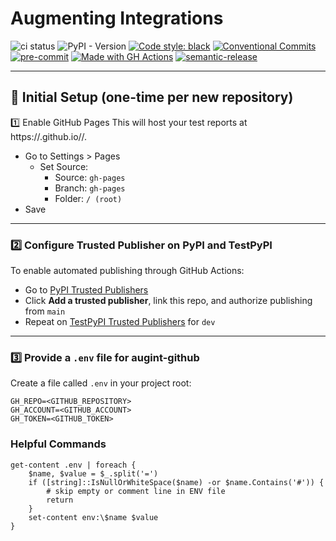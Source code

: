 # Augmenting Integrations

![ci status](https://github.com/svange/augint-test/actions/workflows/pipeline.yaml/badge.svg?branch=main)
![PyPI - Version](https://img.shields.io/pypi/v/augint-test)
<a href="https://github.com/psf/black"><img alt="Code style: black" src="https://img.shields.io/badge/code%20style-black-000000.svg"></a>
[![Conventional Commits](https://img.shields.io/badge/Conventional%20Commits-1.0.0-yellow.svg?style=flat-square)](https://conventionalcommits.org)
[![pre-commit](https://img.shields.io/badge/pre--commit-enabled-brightgreen?style=flat-square&logo=pre-commit&logoColor=white)](https://github.com/pre-commit/pre-commit)
[![Made with GH Actions](https://img.shields.io/badge/CI-GitHub_Actions-blue?logo=github-actions&logoColor=white)](https://github.com/features/actions "Go to GitHub Actions homepage")
[![semantic-release](https://img.shields.io/badge/%20%20%F0%9F%93%A6%F0%9F%9A%80-semantic--release-e10079.svg)](https://github.com/semantic-release/semantic-release)

---
## 🚀 Initial Setup (one-time per new repository)
1️⃣ Enable GitHub Pages
This will host your test reports at https://<user>.github.io/<repo>/.

- Go to Settings > Pages
    - Set Source:
      - Source: `gh-pages`
      - Branch: `gh-pages`
      - Folder: `/ (root)`
- Save

---
### 2️⃣ Configure Trusted Publisher on PyPI and TestPyPI

To enable automated publishing through GitHub Actions:

- Go to [PyPI Trusted Publishers](https://pypi.org/manage/account/#trusted-publishers)
- Click **Add a trusted publisher**, link this repo, and authorize publishing from `main`
- Repeat on [TestPyPI Trusted Publishers](https://test.pypi.org/manage/account/#trusted-publishers) for `dev`

---

### 3️⃣ Provide a `.env` file for augint-github

Create a file called `.env` in your project root:

```env
GH_REPO=<GITHUB_REPOSITORY>
GH_ACCOUNT=<GITHUB_ACCOUNT>
GH_TOKEN=<GITHUB_TOKEN>
```

### Helpful Commands
```pwsh
get-content .env | foreach {
    $name, $value = $_.split('=')
    if ([string]::IsNullOrWhiteSpace($name) -or $name.Contains('#')) {
        # skip empty or comment line in ENV file
        return
    }
    set-content env:\$name $value
}
```
